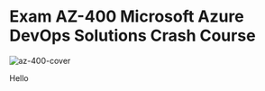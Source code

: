 # Exam AZ-400 Microsoft Azure DevOps Solutions Crash Course

![az-400-cover](az400-cover.png)

Hello 
